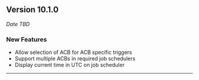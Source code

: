 
## Version 10.1.0
_Date TBD_

### New Features
* Allow selection of ACB for ACB specific triggers
* Support multiple ACBs in required job schedulers
* Display current time in UTC on job scheduler

---
